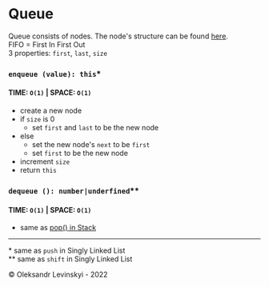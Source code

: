 # Queue
Queue consists of nodes. The node's structure can be found [here](singly-linked-list/Node.js).\
FIFO = First In First Out\
3 properties: `first`, `last`, `size`

### `enqueue (value): this`*
#### TIME: `O(1)` | SPACE: `O(1)`
* create a new node
* if `size` is 0
    * set `first` and `last` to be the new node
* else
    * set the new node's `next` to be `first`
    * set `first` to be the new node
* increment `size`
* return `this`

### `dequeue (): number|underfined`**
#### TIME: `O(1)` | SPACE: `O(1)`
* same as [pop() in Stack](Stack.md)

---

&ast; same as `push` in Singly Linked List\
&ast;&ast; same as `shift` in Singly Linked List
  
&copy; Oleksandr Levinskyi - 2022

